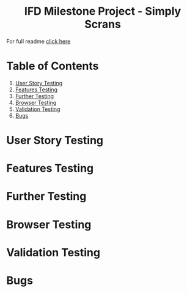 <h1 align="center">IFD Milestone Project - Simply Scrans</h1>

For full readme [click here](README.md)

# Table of Contents

1. [User Story Testing](#user-story)
2. [Features Testing ](#features-testing)
3. [Further Testing](#further-testing)
4. [Browser Testing](#browser-testing)
5. [Validation Testing](#validation-testing)
6. [Bugs](#bugs)



# User Story Testing <a name="user-story"></a>

   

# Features Testing <a name="features-testing"></a>



# Further Testing <a name="further-testing"></a>




# Browser Testing <a name="browser-testing"></a>

 


 # Validation Testing <a name="validation-testing"></a>



# Bugs <a name="bugs"></a>

